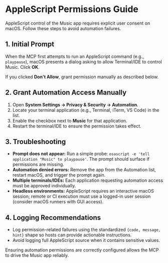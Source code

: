 # AppleScript Permissions Guide

AppleScript control of the Music app requires explicit user consent on macOS. Follow these steps to avoid automation failures.

## 1. Initial Prompt
When the MCP first attempts to run an AppleScript command (e.g., `playpause`), macOS presents a dialog asking to allow Terminal/IDE to control Music. Click **OK**.

If you clicked **Don't Allow**, grant permission manually as described below.

## 2. Grant Automation Access Manually
1. Open **System Settings → Privacy & Security → Automation**.
2. Locate your terminal application (e.g., Terminal, iTerm, VS Code) in the list.
3. Enable the checkbox next to **Music** for that application.
4. Restart the terminal/IDE to ensure the permission takes effect.

## 3. Troubleshooting
- **Prompt does not appear:** Run a simple probe: `osascript -e 'tell application "Music" to playpause'`. The prompt should surface if permissions are missing.
- **Automation denied errors:** Remove the app from the Automation list, restart macOS, and trigger the prompt again.
- **Multiple terminals/IDEs:** Each application requesting automation access must be approved individually.
- **Headless environments:** AppleScript requires an interactive macOS session; remote or CI execution must use a logged-in user session (consider macOS runners with GUI access).

## 4. Logging Recommendations
- Log permission-related failures using the standardized `{code, message, hint}` shape so hosts can provide actionable instructions.
- Avoid logging full AppleScript source when it contains sensitive values.

Ensuring automation permissions are correctly configured allows the MCP to drive the Music app reliably.
